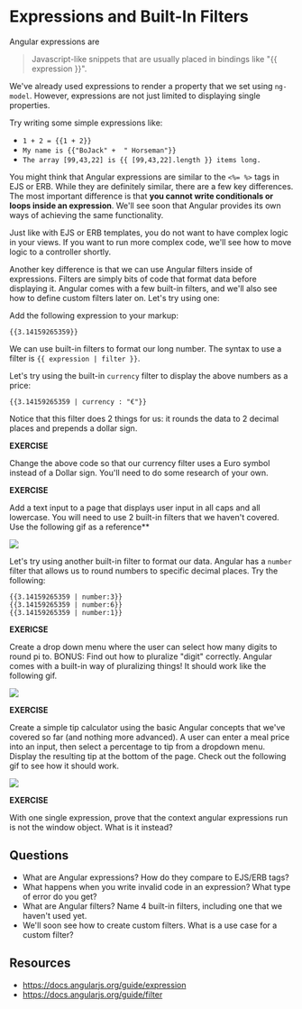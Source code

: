# Expressions and Built-In Filters

Angular expressions are

> Javascript-like snippets that are usually placed in bindings like "{{ expression }}".  

We've already used expressions to render a property that we set using `ng-model`.  However, expressions are not just limited to displaying single properties.

Try writing some simple expressions like:

* `1 + 2 = {{1 + 2}}`
* `My name is {{"BoJack" +  " Horseman"}}`
* `The array [99,43,22] is {{ [99,43,22].length }} items long.`

You might think that Angular expressions are similar to the `<%= %>` tags in EJS or ERB.  While they are definitely similar, there are a few key differences.  The most important difference is that **you cannot write conditionals or loops inside an expression**.  We'll see soon that Angular provides its own ways of achieving the same functionality.

Just like with EJS or ERB templates, you do not want to have complex logic in your views.  If you want to run more complex code, we'll see how to move logic to a controller shortly.

Another key difference is that we can use Angular filters inside of expressions.  Filters are simply bits of code that format data before displaying it.  Angular comes with a few built-in filters, and we'll also see how to define custom filters later on.  Let's try using one:

Add the following expression to your markup:

```
{{3.14159265359}}
```

We can use built-in filters to format our long number. The syntax to use a filter is `{{ expression | filter }}`.

Let's try using the built-in `currency` filter to display the above numbers as a price:

```
{{3.14159265359 | currency : "€"}}
```

Notice that this filter does 2 things for us: it rounds the data to 2 decimal places and prepends a dollar sign.


**EXERCISE**

Change the above code so that our currency filter uses a Euro symbol instead of a Dollar sign. You'll need to do some research of your own.

**EXERCISE**

Add a text input to a page that displays user input in all caps and all lowercase. You will need to use 2 built-in filters that we haven't covered. Use the following gif as a reference**

![](http://zippy.gfycat.com/CookedWelcomeDesertpupfish.gif)

Let's try using another built-in filter to format our data.  Angular has a `number` filter that allows us to round numbers to specific decimal places.  Try the following:

```
{{3.14159265359 | number:3}}
{{3.14159265359 | number:6}}
{{3.14159265359 | number:1}}
```

**EXERICSE**

Create a drop down menu where the user can select how many digits to round pi to. BONUS: Find out how to pluralize "digit" correctly. Angular comes with a built-in way of pluralizing things!  It should work like the following gif.

![](http://zippy.gfycat.com/LegalThickIndochinesetiger.gif)

**EXERCISE**

Create a simple tip calculator using the basic Angular concepts that we've covered so far (and nothing more advanced).  A user can enter a meal price into an input, then select a percentage to tip from a dropdown menu.  Display the resulting tip at the bottom of the page. Check out the following gif to see how it should work.

![](http://zippy.gfycat.com/FlamboyantQuickGordonsetter.gif)

**EXERCISE**

With one single expression, prove that the context angular expressions run is not the window object.  What is it instead?

## Questions

* What are Angular expressions? How do they compare to EJS/ERB tags?
* What happens when you write invalid code in an expression?  What type of error do you get?
* What are Angular filters?  Name 4 built-in filters, including one that we haven't used yet.
* We'll soon see how to create custom filters.  What is a use case for a custom filter?

## Resources

- https://docs.angularjs.org/guide/expression
- https://docs.angularjs.org/guide/filter
